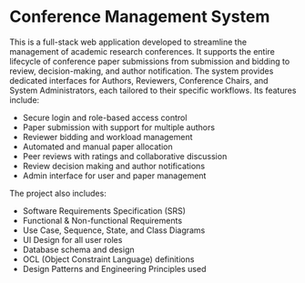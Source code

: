 # **Conference Management System**

This is a full-stack web application developed to streamline the management of academic research conferences. It supports the entire lifecycle of conference paper submissions from submission and bidding to review, decision-making, and author notification. The system provides dedicated interfaces for Authors, Reviewers, Conference Chairs, and System Administrators, each tailored to their specific workflows. Its features include:
- Secure login and role-based access control
- Paper submission with support for multiple authors
- Reviewer bidding and workload management
- Automated and manual paper allocation
- Peer reviews with ratings and collaborative discussion
- Review decision making and author notifications
- Admin interface for user and paper management

The project also includes:
- Software Requirements Specification (SRS)
- Functional & Non-functional Requirements
- Use Case, Sequence, State, and Class Diagrams
- UI Design for all user roles
- Database schema and design
- OCL (Object Constraint Language) definitions
- Design Patterns and Engineering Principles used
